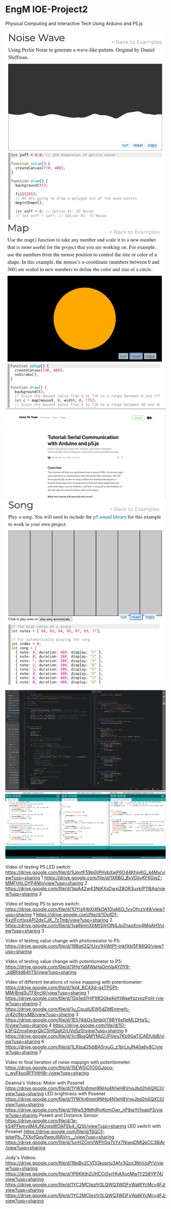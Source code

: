 # EngM IOE-Project2

Physical Computing and Interactive Tech
Using Arduino and P5.js

![Noise Map Reference](https://github.com/yoyomomo/IOE-Project2/blob/main/imgs/img1.png)
![Map Reference](https://github.com/yoyomomo/IOE-Project2/blob/main/imgs/img2.png)
![Researching Serial Communication](https://github.com/yoyomomo/IOE-Project2/blob/main/imgs/img3.png)
![Researching Other P5 Sketches](https://github.com/yoyomomo/IOE-Project2/blob/main/imgs/img4.png)

![Brackets Code for P5](https://github.com/yoyomomo/IOE-Project2/blob/main/imgs/img6.png)
![Arduino Codes](https://github.com/yoyomomo/IOE-Project2/blob/main/imgs/img7.png)

Video of testing P5 LED switch:
https://drive.google.com/file/d/1UpvtF59pGtPHxbXwP6O44KhjvKG_k4My/view?usp=sharing 1
https://drive.google.com/file/d/1XRBG_8xVDijvKF6GwZ-MMFHhLDYP4Nln/view?usp=sharing 2
https://drive.google.com/file/d/1spA42w43NjKXsDwxiZ8OR3uykIP118Aq/view?usp=sharing 3

Video of testing P5 to servo switch:
https://drive.google.com/file/d/1OYIzIHbXI4fkDA10jyA6O_1yvOfnzV49/view?usp=sharing 1
https://drive.google.com/file/d/1OofD1-KxzlFcrtIxxAPj2dxCJK_7zTmb/view?usp=sharing 2
https://drive.google.com/file/d/1vaiNnmXhMtSjlH3NSJpZhaoXnv4MgAH1/view?usp=sharing 3

Video of testing value change with photoresistor to P5:
https://drive.google.com/file/d/19Bqtl2Q1Uxy1HjWtPf-tnkfXkl5F86Q0/view?usp=sharing

Video of testing value change with potentiometer to P5:
https://drive.google.com/file/d/1IHgYaMWaHaOmVaAY0Y9-_bBRfdd84hT9/view?usp=sharing

Video of different iterations of noise mapping with potentiometer:
https://drive.google.com/file/d/1pl4_BC4Xd-gzTPGPt-MMrBnd3uTF8ncW/view?usp=sharing 1
https://drive.google.com/file/d/1Sq1ed7HP1tR2GkeKeYtWaeYszvnzPoH-/view?usp=sharing 2
https://drive.google.com/file/d/1u_CpudUEW5dZMEnmwfc-Jr42clNjruMB/view?usp=sharing 3
https://drive.google.com/file/d/1E574ibDxSmb0jT8BY6sfIeMLDHq1L-Il/view?usp=sharing 4
https://drive.google.com/file/d/1O-k3FQZnnxhegyQkC5HIQaIt2rUVq5z0/view?usp=sharing 5
https://drive.google.com/file/d/1crBbaQMYMd2JPIjwu7Kb9GaTICAEtUbB/view?usp=sharing 6
https://drive.google.com/file/d/1LXtoaD5djBA5rxuG_z1brLnJN40a6v8C/view?usp=sharing 7 

Video to final iteration of noise mappign with potentiometer:
https://drive.google.com/file/d/15EW5iCfOGGJqcq-c_wyFkucRFFHtH8r-/view?usp=sharing

Deanna's Videos:
Motor with Posenet
https://drive.google.com/file/d/1YWXn6mm9NHg4N1eH8VnqJbd2hiljQXC0/view?usp=sharing
LED brightness with Posenet
https://drive.google.com/file/d/1YWXn6mm9NHg4N1eH8VnqJbd2hiljQXC0/view?usp=sharing
https://drive.google.com/file/d/1Ww53fMhjRjvKomOwr_nP8jqYii1oapP3/view?usp=sharing
Posent and Distance Sensor
https://drive.google.com/file/d/1e-kS4PFkmydM4JNUotsWOAFEb4_IQSIj/view?usp=sharing
LED switch with Posenet
https://drive.google.com/file/d/1SQCf-iptqrPb_7XXofQqy9wguWAVrn__/view?usp=sharing
https://drive.google.com/file/d/1unHZOmVWPhGq7xYx7NjwqDMQeCC38iAr/view?usp=sharing

Jody's Videos:
https://drive.google.com/file/d/18pBv2CVDGkopriu3Afy3Qzx3NriUuPrV/view?usp=sharing
https://drive.google.com/file/d/1P8KKth2UHCCj0yrHhAXooMw1Y2S6YP74/view?usp=sharing
https://drive.google.com/file/d/1YC2MCliezfr0LQWQ3WDFxWaWYcMcv4FJ/view?usp=sharing
https://drive.google.com/file/d/1YC2MCliezfr0LQWQ3WDFxWaWYcMcv4FJ/view?usp=sharing

